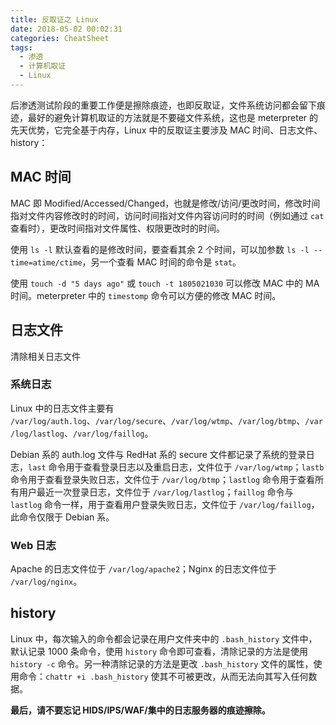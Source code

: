 ```yaml
---
title: 反取证之 Linux
date: 2018-05-02 00:02:31
categories: CheatSheet
tags:
  - 渗透
  - 计算机取证
  - Linux
---
```


后渗透测试阶段的重要工作便是擦除痕迹，也即反取证，文件系统访问都会留下痕迹，最好的避免计算机取证的方法就是不要碰文件系统，这也是 meterpreter 的先天优势，它完全基于内存，Linux 中的反取证主要涉及 MAC 时间、日志文件、history：

## MAC 时间

MAC 即 Modified/Accessed/Changed，也就是修改/访问/更改时间，修改时间指对文件内容修改时的时间，访问时间指对文件内容访问时的时间（例如通过 `cat` 查看时），更改时间指对文件属性、权限更改时的时间。

使用 `ls -l` 默认查看的是修改时间，要查看其余 2 个时间，可以加参数 `ls -l --time=atime/ctime`，另一个查看 MAC 时间的命令是 `stat`。

使用 `touch -d "5 days ago"` 或 `touch -t 1805021030` 可以修改 MAC 中的 MA 时间。meterpreter 中的 `timestomp` 命令可以方便的修改 MAC 时间。
<!-- more -->
## 日志文件

清除相关日志文件

### 系统日志

Linux 中的日志文件主要有 `/var/log/auth.log`、`/var/log/secure`、`/var/log/wtmp`、`/var/log/btmp`、`/var/log/lastlog`、`/var/log/faillog`。

Debian 系的 auth.log 文件与 RedHat 系的 secure 文件都记录了系统的登录日志，`last` 命令用于查看登录日志以及重启日志，文件位于 `/var/log/wtmp`；`lastb` 命令用于查看登录失败日志，文件位于 `/var/log/btmp`；`lastlog` 命令用于查看所有用户最近一次登录日志，文件位于 `/var/log/lastlog`；`faillog` 命令与 `lastlog` 命令一样，用于查看用户登录失败日志，文件位于 `/var/log/faillog`，此命令仅限于 Debian 系。

### Web 日志

Apache 的日志文件位于 `/var/log/apache2`；Nginx 的日志文件位于 `/var/log/nginx`。

## history

Linux 中，每次输入的命令都会记录在用户文件夹中的 `.bash_history` 文件中，默认记录 1000 条命令，使用 `history` 命令即可查看，清除记录的方法是使用 `history -c` 命令。另一种清除记录的方法是更改 `.bash_history` 文件的属性，使用命令：`chattr +i .bash_history` 使其不可被更改，从而无法向其写入任何数据。

**最后，请不要忘记 HIDS/IPS/WAF/集中的日志服务器的痕迹擦除。**

